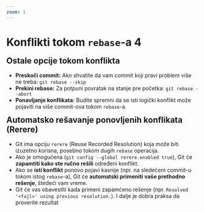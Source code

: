 ```yaml
---
zoom: 1
---
```


# Konflikti tokom `rebase`-a 4

<v-click>

<h2 style="margin-top: 0.5rem;">Ostale opcije tokom konflikta</h2>

</v-click>

<v-clicks>

- **Preskoči commit:** Ako shvatite da vam commit koji pravi problem više ne treba: `git rebase --skip`
- **Prekini rebase:** Za potpuni povratak na stanje pre početka: `git rebase --abort`
- **Ponavljanje konflikata:** Budite spremni da se isti logički konflikt može pojaviti na više commit-ova tokom `rebase`-a.

</v-clicks>

<v-click>

<h2 style="margin-top: 0.5rem;">Automatsko rešavanje ponovljenih konflikata (Rerere)</h2>

- Git ima opciju `rerere` (Reuse Recorded Resolution) koja može biti izuzetno korisna, posebno tokom dugih `rebase` operacija.
- Ako je omogućena (`git config --global rerere.enabled true`), Git će **zapamtiti kako ste ručno rešili** određeni konflikt.
- Ako se **isti konflikt** ponovo pojavi kasnije (npr. na sledećem commit-u tokom istog `rebase`-a), Git će **automatski primeniti vaše prethodno rešenje**, štedeći vam vreme.
- Git će vas obavestiti kada primeni zapamćeno rešenje (npr. `Resolved '<fajl>' using previous resolution.`). I dalje je dobra praksa da proverite rezultat

</v-click>

